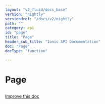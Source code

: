 ```yaml
---
layout: "v2_fluid/docs_base"
version: "nightly"
versionHref: "/docs/v2/nightly"
path: ""
category: api
id: "page"
title: "Page"
header_sub_title: "Ionic API Documentation"
doc: "Page"
docType: "function"

---
```










<h1 class="api-title">
<a class="anchor" name="page" href="#page"></a>

Page





</h1>

<a class="improve-v2-docs" href="https://github.com/driftyco/ionic/edit/master/src/decorators/page.ts#L27">
Improve this doc
</a>










<!-- @usage tag -->


<!-- @property tags -->



<!-- instance methods on the class -->




<!-- related link --><!-- end content block -->


<!-- end body block -->

